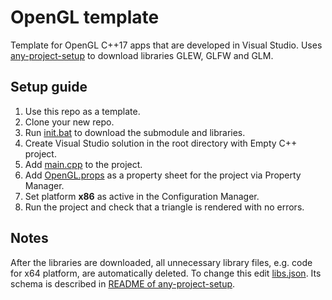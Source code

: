 # OpenGL template
Template for OpenGL C++17 apps that are developed in Visual Studio. Uses [any-project-setup](https://github.com/Matej-Chmel/any-project-setup) to download libraries GLEW, GLFW and GLM.

## Setup guide

1. Use this repo as a template.
2. Clone your new repo.
3. Run [init.bat](init.bat) to download the submodule and libraries.
4. Create Visual Studio solution in the root directory with Empty C++ project.
5. Add [main.cpp](src/main.cpp) to the project.
6. Add [OpenGL.props](res/props/OpenGL.props) as a property sheet for the project via Property Manager.
7. Set platform **x86** as active in the Configuration Manager.
8. Run the project and check that a triangle is rendered with no errors.

## Notes

After the libraries are downloaded, all unnecessary library files, e.g. code for x64 platform, are automatically deleted. To change this edit [libs.json](res/cfg/libs.json). Its schema is described in [README of any-project-setup](https://github.com/Matej-Chmel/any-project-setup/blob/master/README.md#zip-downloader).
